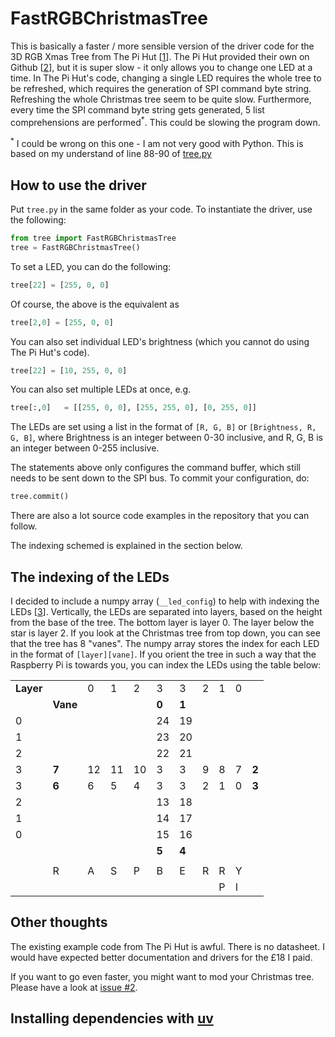 # FastRGBChristmasTree
This is basically a faster / more sensible version of the driver code for the 3D RGB Xmas Tree from The Pi Hut [[1]]. The Pi Hut provided their own  on Github [[2]], but it is super slow - it only allows you to change one LED at a time. In The Pi Hut's code, changing a single LED requires the whole tree to be refreshed, which requires the generation of SPI command byte string. Refreshing the whole Christmas tree seem to be quite slow. Furthermore, every time the SPI command byte string gets generated, 5 list comprehensions are performed<sup>*</sup>. This could be slowing the program down.

<sup>*</sup> I could be wrong on this one - I am not very good with Python. This is based on my understand of line 88-90 of [tree.py](https://github.com/ThePiHut/rgbxmastree/blob/master/tree.py#L88-L90)

## How to use the driver
Put ``tree.py`` in the same folder as your code. To instantiate the driver, use the following:
```python
from tree import FastRGBChristmasTree
tree = FastRGBChristmasTree()
```
To set a LED, you can do the following:
```python
tree[22] = [255, 0, 0]
```
Of course, the above is the equivalent as
```python
tree[2,0] = [255, 0, 0]
```
You can also set individual LED's brightness (which you cannot do using The Pi Hut's code).

```python
tree[22] = [10, 255, 0, 0]
```
You can also set multiple LEDs at once, e.g.
```python
tree[:,0]   = [[255, 0, 0], [255, 255, 0], [0, 255, 0]]
```
The LEDs are set using a list in the format of ``[R, G, B]`` or ``[Brightness, R, G, B]``, where Brightness is an integer between 0-30 inclusive, and R, G, B is an integer between 0-255 inclusive.

The statements above only configures the command buffer, which still needs to be sent down to the SPI bus. To commit your configuration, do:
```python
tree.commit()
```

There are also a lot source code examples in the repository that you can follow.

The indexing schemed is explained in the section below.

## The indexing of the LEDs
I decided to include a numpy array (``__led_config``) to help with indexing the LEDs [[3]]. Vertically, the LEDs are separated into layers, based on the height from the base of the tree. The bottom layer is layer 0. The layer below the star is layer 2. If you look at the Christmas tree from top down, you can see that the tree has 8 "vanes". The numpy array stores the index for each LED in the format of ``[layer][vane]``. If you orient the tree in such a way that the Raspberry Pi is towards you, you can index the LEDs using the table below:

|         |        |    |    |    |        |        |   |   |   |       |
|---------|--------|----|----|----|--------|--------|---|---|---|-------|
|**Layer**|        | 0  | 1  | 2  | 3      | 3      | 2 | 1 | 0 |       |
|         |**Vane**|    |    |    | **0**  | **1**  |   |   |   |       |
| 0       |        |    |    |    | 24     | 19     |   |   |   |       |
| 1       |        |    |    |    | 23     | 20     |   |   |   |       |
| 2       |        |    |    |    | 22     | 21     |   |   |   |       |
| 3       | **7**  | 12 | 11 | 10 | 3      | 3      | 9 | 8 | 7 | **2** |
| 3       | **6**  | 6  | 5  | 4  | 3      | 3      | 2 | 1 | 0 | **3** |
| 2       |        |    |    |    | 13     | 18     |   |   |   |       |
| 1       |        |    |    |    | 14     | 17     |   |   |   |       |
| 0       |        |    |    |    | 15     | 16     |   |   |   |       |
|         |        |    |    |    | **5**  | **4**  |   |   |   |       |
|         |        |    |    |    |        |        |   |   |   |       |
|         |   R    |  A | S  | P  |   B    |   E    | R | R | Y |       |
|         |        |    |    |    |        |        |   | P | I |       |

## Other thoughts
The existing example code from The Pi Hut is awful. There is no datasheet. I would have expected better documentation and drivers for the £18 I paid.

If you want to go even faster, you might want to mod your Christmas tree. Please have a look at [issue #2](https://github.com/fangfufu/FastRGBChristmasTree/issues/2).

[1]: https://thepihut.com/products/3d-rgb-xmas-tree-for-raspberry-pi
[2]: https://github.com/ThePiHut/rgbxmastree#rgbxmastree
[3]: https://numpy.org/doc/stable/user/basics.indexing.html




## Installing dependencies with [uv](https://github.com/astral-sh/uv?tab=readme-ov-file#installation)
